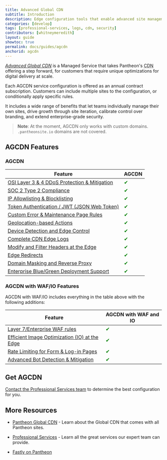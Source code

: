 ```yaml
---
title: Advanced Global CDN
subtitle: Introduction
description: Edge configuration tools that enable advanced site management, enhanced security, and a customizable WAF.
categories: [develop]
tags: [professional-services, logs, cdn, security]
contributors: [whitneymeredith]
layout: guide
showtoc: true
permalink: docs/guides/agcdn
anchorid: agcdn
---
```


[<dfn id="agcdn">Advanced Global CDN</dfn>](https://pantheon.io/product/advanced-global-cdn?docs) is a Managed Service that takes Pantheon's <abbr title="Content delivery network">CDN</abbr> offering a step forward, for customers that require unique optimizations for digital delivery at scale.

Each AGCDN service configuration is offered as an annual contract subscription. Customers can include multiple sites to the configuration, or conditionally apply specific rules.

It includes a wide range of benefits that let teams individually manage their own sites, drive growth through site iteration, calibrate control over branding, and extend enterprise-grade security.

> **Note**: At the moment, AGCDN only works with custom domains. `.pantheonsite.io` domains are not covered.

## AGCDN Features

### AGCDN 

| Feature        | AGCDN |
| ------------- | -------------------------------------- |
| [OSI Layer 3 & 4 DDoS Protection & Mitigation](/guides/agcdn/agcdn-features#osi-layer-3--4-ddos-protection--mitigation) | <span style="color:green">✔</span> |
| [SOC 2 Type 2 Compliance](/guides/agcdn/agcdn-features#soc-2-type-2-compliance)        | <span style="color:green">✔</span> |
| [IP Allowlisting & Blocklisting](/guides/agcdn/agcdn-features#ip-allowlisting--blocklisting)   | <span style="color:green">✔</span> |
| [Token Authentication / JWT (JSON Web Token)](/guides/agcdn/agcdn-features#token-authentication--jwt-json-web-token) | <span style="color:green">✔</span> |
| [Custom Error & Maintenance Page Rules](/guides/agcdn/agcdn-features#custom-error--maintenance-page-rules)| <span style="color:green">✔</span> |
| [Geolocation-based Actions](/guides/agcdn/agcdn-features#geolocation-based-actions) | <span style="color:green">✔</span>|
| [Device Detection and Edge Control](/guides/agcdn/agcdn-features#device-detection-and-edge-control) | <span style="color:green">✔</span> |
| [Complete CDN Edge Logs](/guides/agcdn/agcdn-features#complete-cdn-edge-logs) | <span style="color:green">✔</span>|
| [Modify and Filter Headers at the Edge](/guides/agcdn/agcdn-features#modify-and-filter-headers-at-the-edge) |<span style="color:green">✔</span> |
| [Edge Redirects](/guides/agcdn/agcdn-features#edge-redirects) | <span style="color:green">✔</span> |
| [Domain Masking and Reverse Proxy](/guides/agcdn/agcdn-features#domain-masking-and-reverse-proxy)| <span style="color:green">✔</span> |
| [Enterprise Blue/Green Deployment Support](/guides/agcdn/agcdn-features#enterprise-bluegreen-deployment-support)| <span style="color:green">✔</span> |[Rate Limiting(early access)](/guides/agcdn/agcdn-features#rate-limiting-early-access)| <span style="color:green">✔</span>  |                                                                                  


### AGCDN with WAF/IO Features

AGCDN with WAF/IO includes everything in the table above with the following additions:

| Feature         | AGCDN with WAF and IO |
| ------------- | ------------------------- |
| [Layer 7/Enterprise WAF rules](/guides/agcdn/agcdn-features#layer-7enterprise-waf-rules)| <span style="color:green">✔</span> |
| [Efficient Image Optimization (IO) at the Edge](/guides/agcdn/agcdn-features#efficient-image-optimization-(io)-at-the-edge)  |  <span style="color:green">✔</span> |
| [Rate Limiting for Form & Log-in Pages](/guides/agcdn/agcdn-features#rate-limiting-early-access)   | <span style="color:green">✔</span> |
| [Advanced Bot Detection & Mitigation](/guides/agcdn/agcdn-features#advanced-bot-detection--mitigation-available-as-an-add-on) <Popover content="Not all plugins are supported." />        | <span style="color:green">✔</span> |



## Get AGCDN

[Contact the Professional Services team](https://pantheon.io/contact?docs) to determine the best configuration for you.


## More Resources

- [Pantheon Global CDN](/global-cdn) - Learn about the Global CDN that comes with all Pantheon sites.

- [Professional Services](/guides/professional-services) - Learn all the great services our expert team can provide.

- [Fastly on Pantheon](/guides/fastly-pantheon)